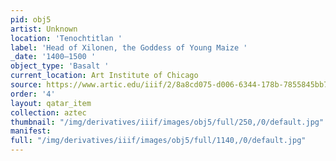 ```yaml
---
pid: obj5
artist: Unknown
location: 'Tenochtitlan '
label: 'Head of Xilonen, the Goddess of Young Maize '
_date: '1400–1500 '
object_type: 'Basalt '
current_location: Art Institute of Chicago
source: https://www.artic.edu/iiif/2/8a8cd075-d006-6344-178b-7855845bb702/full/843,/0/default.jpg
order: '4'
layout: qatar_item
collection: aztec
thumbnail: "/img/derivatives/iiif/images/obj5/full/250,/0/default.jpg"
manifest: 
full: "/img/derivatives/iiif/images/obj5/full/1140,/0/default.jpg"
---
```

